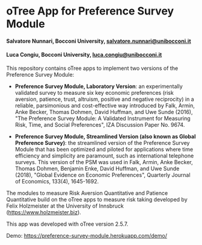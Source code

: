 # oTree App for Preference Survey Module
#### Salvatore Nunnari, Bocconi University, salvatore.nunnari@unibocconi.it
#### Luca Congiu, Bocconi University, luca.congiu@unibocconi.it

This repository contains oTree apps to implement two versions of the Preference Survey Module:

* **Preference Survey Module, Laboratory Version**: an experimentally validated survey to measure six key economic preferences (risk aversion, patience, trust, altruism, positive and negative reciprocity) in a reliable, parsimonious and cost-effective way introduced by Falk, Armin, Anke Becker, Thomas Dohmen, David Huffman, and Uwe Sunde (2016), "The Preference Survey Module: A Validated Instrument for Measuring Risk, Time, and Social Preferences", IZA Discussion Paper No. 9674.

* **Preference Survey Module, Streamlined Version (also known as Global Preference Survey)**: the streamlined version of the Preference Survey Module that has been optimized and piloted for applications where time efficiency and simplicity are paramount, such as international telephone surveys. This version of the PSM was used in Falk, Armin, Anke Becker, Thomas Dohmen, Benjamin Enke, David Huffman, and Uwe Sunde (2018), "Global Evidence on Economic Preferences", Quarterly Journal of Economics, 133(4), 1645-1692.

The modules to measure Risk Aversion Quantitative and Patience Quantitative build on the oTree apps to measure risk taking developed by Felix Holzmeister at the University of Innsbruck (https://www.holzmeister.biz). 

This app was developed with oTree version 2.5.7.

Demo: https://preference-survey-module.herokuapp.com/demo/
